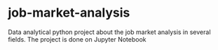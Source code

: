 # job-market-analysis
Data analytical python project about the job market analysis in several fields. The project is done on Jupyter Notebook 
